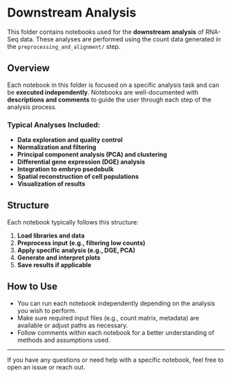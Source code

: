 # Downstream Analysis

This folder contains notebooks used for the **downstream analysis** of RNA-Seq data. These analyses are performed using the count data generated in the `preprocessing_and_alignment/` step.

## Overview

Each notebook in this folder is focused on a specific analysis task and can be **executed independently**. Notebooks are well-documented with **descriptions and comments** to guide the user through each step of the analysis process.

### Typical Analyses Included:
- **Data exploration and quality control**
- **Normalization and filtering**
- **Principal component analysis (PCA) and clustering**
- **Differential gene expression (DGE) analysis**
- **Integration to embryo psedobulk**
- **Spatial reconstruction of cell populations**
- **Visualization of results**

## Structure

Each notebook typically follows this structure:
1. **Load libraries and data**
2. **Preprocess input (e.g., filtering low counts)**
3. **Apply specific analysis (e.g., DGE, PCA)**
4. **Generate and interpret plots**
5. **Save results if applicable**

## How to Use

- You can run each notebook independently depending on the analysis you wish to perform.
- Make sure required input files (e.g., count matrix, metadata) are available or adjust paths as necessary.
- Follow comments within each notebook for a better understanding of methods and assumptions used.

---

If you have any questions or need help with a specific notebook, feel free to open an issue or reach out.

